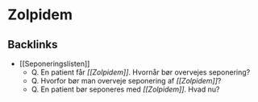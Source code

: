 # Zolpidem

## Backlinks
* [[Seponeringslisten]]
	* Q. En patient får *[[Zolpidem]]*. Hvornår bør overvejes seponering? 
	* Q. Hvorfor bør man overveje seponering af *[[Zolpidem]]*? 
	* Q. En patient bør seponeres med *[[Zolpidem]]*. Hvad nu?

<!-- {BearID:2DDBE161-D5BD-4A3D-B236-A154C1014000-17080-000037486AF11CF1} -->
